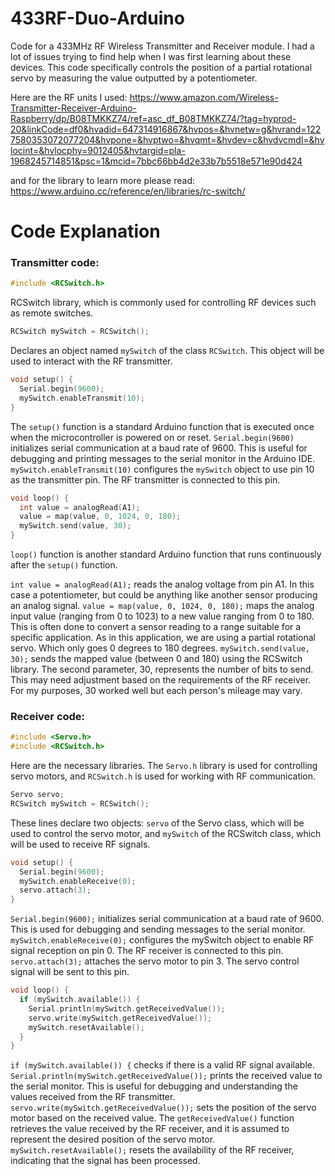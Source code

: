 # 433RF-Duo-Arduino
Code for a 433MHz RF Wireless Transmitter and Receiver module.
I had a lot of issues trying to find help when I was first learning about these devices. 
This code specifically controls the position of a partial rotational servo by measuring 
the value outputted by a potentiometer.

Here are the RF units I used:
https://www.amazon.com/Wireless-Transmitter-Receiver-Arduino-Raspberry/dp/B08TMKKZ74/ref=asc_df_B08TMKKZ74/?tag=hyprod-20&linkCode=df0&hvadid=647314916867&hvpos=&hvnetw=g&hvrand=1227580353072077204&hvpone=&hvptwo=&hvqmt=&hvdev=c&hvdvcmdl=&hvlocint=&hvlocphy=9012405&hvtargid=pla-1968245714851&psc=1&mcid=7bbc66bb4d2e33b7b5518e571e90d424

and for the library to learn more please read: 
https://www.arduino.cc/reference/en/libraries/rc-switch/

# Code Explanation
### Transmitter code:
```ino
#include <RCSwitch.h>
```
RCSwitch library, which is commonly used for controlling RF devices such as remote switches.
```ino
RCSwitch mySwitch = RCSwitch();
```
Declares an object named ```mySwitch``` of the class ```RCSwitch```. This object will be used to interact with the RF transmitter.
```ino
void setup() {
  Serial.begin(9600);
  mySwitch.enableTransmit(10);
}
```
The ```setup()``` function is a standard Arduino function that is executed once when the microcontroller is powered on or reset.
```Serial.begin(9600)``` initializes serial communication at a baud rate of 9600. This is useful for debugging and printing messages to the serial monitor in the Arduino IDE.
```mySwitch.enableTransmit(10)``` configures the ```mySwitch``` object to use pin 10 as the transmitter pin. The RF transmitter is connected to this pin.
```ino
void loop() {
  int value = analogRead(A1);
  value = map(value, 0, 1024, 0, 180);
  mySwitch.send(value, 30);
}
```
```loop()``` function is another standard Arduino function that runs continuously after the ```setup()``` function.

```int value = analogRead(A1);``` reads the analog voltage from pin A1. In this case a potentiometer, but could be anything like another sensor producing an analog signal.
```value = map(value, 0, 1024, 0, 180);``` maps the analog input value (ranging from 0 to 1023) to a new value ranging from 0 to 180. This is often done to convert a sensor reading to a range suitable for a specific application. As in this application, we are using a partial rotational servo. Which only goes 0 degrees to 180 degrees.
```mySwitch.send(value, 30);``` sends the mapped value (between 0 and 180) using the RCSwitch library. The second parameter, 30, represents the number of bits to send. This may need adjustment based on the requirements of the RF receiver. For my purposes, 30 worked well but each person's mileage may vary.

### Receiver code:
```ino
#include <Servo.h>
#include <RCSwitch.h>
```
Here are the necessary libraries. The ```Servo.h``` library is used for controlling servo motors, and ```RCSwitch.h``` is used for working with RF communication.
```ino
Servo servo;
RCSwitch mySwitch = RCSwitch();
```
These lines declare two objects: ```servo``` of the Servo class, which will be used to control the servo motor, and ```mySwitch``` of the RCSwitch class, which will be used to receive RF signals.
```ino
void setup() {
  Serial.begin(9600);
  mySwitch.enableReceive(0);
  servo.attach(3);
}
```
```Serial.begin(9600);``` initializes serial communication at a baud rate of 9600. This is used for debugging and sending messages to the serial monitor.
```mySwitch.enableReceive(0);``` configures the mySwitch object to enable RF signal reception on pin 0. The RF receiver is connected to this pin.
```servo.attach(3);``` attaches the servo motor to pin 3. The servo control signal will be sent to this pin.
```ino
void loop() {
  if (mySwitch.available()) {
    Serial.println(mySwitch.getReceivedValue());
    servo.write(mySwitch.getReceivedValue());
    mySwitch.resetAvailable();
  }
}
```
```if (mySwitch.available()) {``` checks if there is a valid RF signal available.
```Serial.println(mySwitch.getReceivedValue());``` prints the received value to the serial monitor. This is useful for debugging and understanding the values received from the RF transmitter.
```servo.write(mySwitch.getReceivedValue());``` sets the position of the servo motor based on the received value. The ```getReceivedValue()``` function retrieves the value received by the RF receiver, and it is assumed to represent the desired position of the servo motor.
```mySwitch.resetAvailable();``` resets the availability of the RF receiver, indicating that the signal has been processed.
